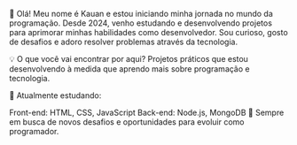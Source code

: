 👋 Olá! Meu nome é Kauan e estou iniciando minha jornada no mundo da programação. Desde 2024, venho estudando e desenvolvendo projetos para aprimorar minhas habilidades como desenvolvedor. Sou curioso, gosto de desafios e adoro resolver problemas através da tecnologia.

💡 O que você vai encontrar por aqui?
Projetos práticos que estou desenvolvendo à medida que aprendo mais sobre programação e tecnologia.

🌱 Atualmente estudando:

Front-end: HTML, CSS, JavaScript
Back-end: Node.js, MongoDB
🚀 Sempre em busca de novos desafios e oportunidades para evoluir como programador.
